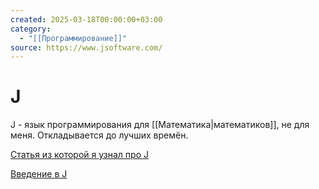 ```yaml
---
created: 2025-03-18T00:00:00+03:00
category:
  - "[[Программирование]]"
source: https://www.jsoftware.com/
---
```


  
# J

J - язык программирования для [[Математика|математиков]], не для меня. Откладывается до лучших времён.

[Статья из которой я узнал про J](https://habr.com/ru/articles/201470/)

[Введение в J](https://dr-klm.livejournal.com/42312.html)
